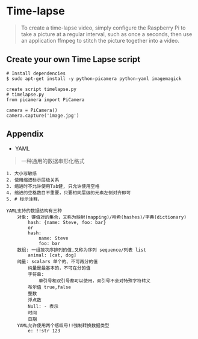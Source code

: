 Time-lapse
==========
> To create a time-lapse video, simply configure the Raspberry Pi to take a picture at a regular interval, such as once a seconds, then use an application ffmpeg to stitch the picture together into a video.

Create your own Time Lapse script
---------------------------------
```
# Install dependencies
$ sudo apt-get install -y python-picamera python-yaml imagemagick

create script timelapse.py
# timelapse.py
from picamera import PiCamera

camera = PiCamera()
camera.capture('image.jpg')
```

Appendix
--------
* YAML
> 一种通用的数据串形化格式
```
1. 大小写敏感
2. 使用缩进标示层级关系
3. 缩进时不允许使用Tab健, 只允许使用空格
4. 缩进的空格数目不重要，只要相同层级的元素左侧对齐即可
5. # 标示注释，

YAML支持的数据结构有三种
    对象: 键值对的集合，又称为映射(mapping)/哈希(hashes)/字典(dictionary)
        hash: {name: Steve, foo: bar}
        or
        hash:
            name: Steve
            foo: bar
    数组: 一组按次序排列的值,又称为序列 sequence/列表 list
        animal: [cat, dog]
    纯量: scalars 单个的、不可再分的值
        纯量是最基本的，不可在分的值
        字符串:
            单引号和双引号都可以使用，双引号不会对特殊字符转义
        布尔值 true,false
        整数
        浮点数
        Null: - 表示
        时间
        日期
    YAML允许使用两个感叹号!!强制转换数据类型
        e: !!str 123

```

